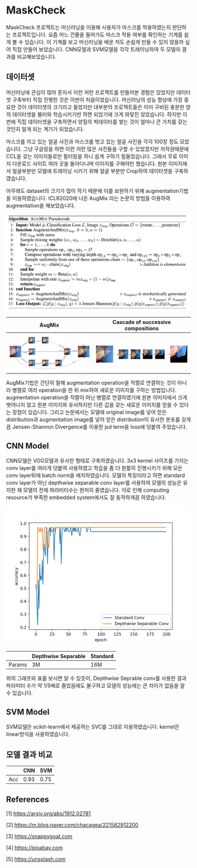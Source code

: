 # MaskCheck
MaskCheck 프로젝트는 머신러닝을 이용해 사용자가 마스크를 착용하였는지 판단하는 프로젝트입니다. 
요즘 어느 건물을 들어가도 마스크 착용 여부를 확인하는 기계를 쉽게 볼 수 있습니다. 이 기계를 보고 머신러닝을 배운 저도 손쉽게
만들 수 있지 않을까 싶어 직접 만들어 보았습니다. CNN모델과 SVM모델을 각각 트레이닝하여 두 모델의 결과를 비교해보았습니다.

## 데이터셋 
머신러닝에 관심이 많아 혼자서 이런 저런 프로젝트를 만들어본 경험은 있었지만 데이터셋 구축부터 직접 진행한 것은 이번이
처음이었습니다. 머신러닝의 성능 향상에 가장 중요한 것이 데이터셋의 크기라고 들었지만 대부분의 프로젝트들은 이미 구비된 
충분한 양의 데이터셋을 불러와 학습시키기만 하면 되었기에 크게 와닿진 않았습니다. 하지만 이번에 직접 데이터셋을 구축하면서
양질의 빅데이터를 쌓는 것이 얼마나 큰 가치를 갖는 것인지 알게 되는 계기가 되었습니다.

마스크를 끼고 있는 얼굴 사진과 마스크를 벗고 있는 얼굴 사진을 각각 100장 정도 모았습니다. 그냥 구글링을 하면 이런 저런 많은 사진들을
구할 수 있었겠지만 저작권때문에 CCL을 갖는 이미지들로만 필터링을 하니 쉽게 구하기 힘들었습니다. 그래서 무료 이미지 다운로드 사이트
여러 곳을 돌아다니며 이미지를 구해야만 했습니다. 원본 이미지에서 얼굴부분만 모델에
트레이닝 시키기 위해 얼굴 부분만 Crop하여 데이터셋을 구축하였습니다.

아무래도 dataset의 크기가 많이 작기 때문에 이를 보완하기 위해 augmentation기법을 이용하였습니다. ICLR2020에 나온 AugMix
라는 논문의 방법을 이용하여 augmentation을 해보았습니다.

![AugMix Pseudocode](./misc/AugMix_Pseudocode.png)

| AugMix | Cascade of successive compositions |
| ------ | ------------ |
| ![augmix](./misc/augmix.png) |   ![cascade](./misc/cascade.png) |  

AugMix기법은 간단히 말해 augmentation operation을 직렬로 연결하는 것이 아니라 병렬로 여러 operation을 한 뒤
mix하여 새로운 이미지를 구하는 방법입니다. augmentation operation을 직렬이 아닌 병렬로 연결하였기에 원본 이미지에서
크게 벗어나지 않고 원본 이미지와 유사하지만 다른 값을 갖는 새로운 이미지를 얻을 수 있다는 장점이 있습니다. 그리고 논문에서는
모델에 original image를 넣어 얻은 distribution과 augmentation image를 넣어 얻은 distribution이 유사한
분포를 갖게끔 Jensen-Shannon Divergence를 이용한 jsd term을 loss에 덧붙여 주었습니다.

## CNN Model

CNN모델은 VGG모델과 유사한 형태로 구축하였습니다. 3x3 kernel 사이즈를 가지는 conv layer를 여러개 덧붙여 사용하였고
학습을 좀 더 원활히 진행시키기 위해 모든 conv layer뒤에 batch norm을 배치하였습니다. 모델의 특징이라고 하면 standard
conv layer가 아닌 depthwise separable conv layer를 사용하여 모델의 성능은 유지한 채 모델의 전체 파라미터수는 현저히
줄였습니다. 이로 인해 computing resource가 부족한 embedded system에서도 잘 동작하게끔 하였습니다.

![accuracy](./misc/accuracy.png)

|        | Depthwise Separable | Standard |
| ------ | ------------------- | -------- |
| Params | 3M                  | 16M      |

위의 그래프와 표를 보시면 알 수 있듯이, Depthwise Seprable conv를 사용한 결과 파라미터 수가 약 1/5배로 줄었음에도 불구하고 모델의
성능에는 큰 차이가 없음을 알 수 있습니다.

## SVM Model
SVM모델은 scikit-learn에서 제공하는 SVC를 그대로 이용하였습니다. kernel은 linear방식을 사용하였습니다.

## 모델 결과 비교

|      |  CNN  |  SVM  |
| ---- | ----- | ----- |
| Acc  | 0.93  | 0.75  |
 
 
## References

[1] https://arxiv.org/abs/1912.02781

[2] https://m.blog.naver.com/chacagea/221582912200

[3] https://snappygoat.com

[4] https://pixabay.com

[5] https://unsplash.com